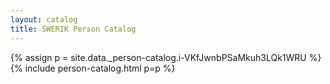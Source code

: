 ```yaml
---
layout: catalog
title: SWERIK Person Catalog
---
```

{% assign p = site.data._person-catalog.i-VKfJwnbPSaMkuh3LQk1WRU %}
{% include person-catalog.html p=p %}


